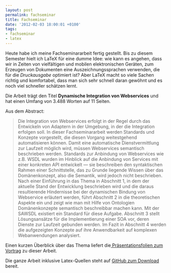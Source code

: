 ```yaml
---
layout: post
permalink: fachseminar
title: Fachseminar
date: '2012-02-03 18:00:01 +0100'
tags:
- fachseminar
- latex
---
```

<p>Heute habe ich meine Fachseminararbeit fertig gestellt. Bis zu diesem Semester hielt ich LaTeX für eine dumme Idee: wie kann es angehen, dass wir in Zeiten von vielfältigen und mobilen elektronischen Geräten, zum Erzeugen von Dokumenten eine Auszeichnungssprachen verwenden, die für die <em>Druckausgabe</em> optimiert ist? Aber LaTeX macht so viele Sachen richtig und komfortabel, dass man sich sehr schnell daran gewöhnt und es noch viel schneller schätzen lernt.</p>
<p>Die Arbeit trägt den Titel <strong>Dynamische Integration von Webservices</strong> und hat einen Umfang von 3.488 Worten auf 11 Seiten.</p>
<p>Aus dem Abstract:</p>
<blockquote><p>Die Integration von Webservices erfolgt in der Regel durch das Entwickeln von Adaptern in der Umgebung, in der die Integration erfolgen soll. In dieser Fachseminararbeit werden Standards und Konzepte vorgestellt, die diesen Vorgang weitestgehend automatisieren können. Damit eine automatische Dienstvermittlung zur Laufzeit möglich wird, müssen Webservices semantisch beschrieben werden. Standards zur Anbindung von Webservices wie z.B. WSDL wurden im Hinblick auf die Anbindung von Services mit einer konkreten API entwickelt — sie beschreiben den syntaktischen Rahmen einer Schnittstelle, das zu Grunde liegende Wissen über das Domänenkonzept, also die Semantik, wird jedoch nicht beschrieben. Nach einer Einführung in das Thema in Abschnitt 1, in dem der aktuelle Stand der Entwicklung beschrieben wird und die daraus resultierende Hindernisse bei der dynamischen Bindung von Webservice erläutert werden, führt Abschnitt 2 in die theoretischen Aspekte ein und zeigt wie man mit Hilfe von Ontologien Domänenkonzepte semantisch beschreibbar machen kann. Mit der SAWSDL existiert ein Standard für diese Aufgabe. Abschnitt 3 stellt Lösungsansätze für die Implementierung einer SOA vor, deren Dienste zur Laufzeit gebunden werden. Im Fazit in Abschnitt 4 werden die aufgezeigten Konzepte auf ihre Anwendbarkeit auf komplexen Webanwendungen analysiert.</p></blockquote>
<p>Einen kurzen Überblick über das Thema liefert die<a href="{{ '/vortrag-fachseminar' | prepend: site.baseurl | prepend: site.url }}"> Präsentationsfolien zum Vortrag</a> zu dieser Arbeit.</p>
<p>Die ganze Arbeit inklusive Latex-Quellen steht auf <a href="https://github.com/tacker/fachseminar">GitHub zum Download</a> bereit.</p>
<p>&nbsp;</p>
